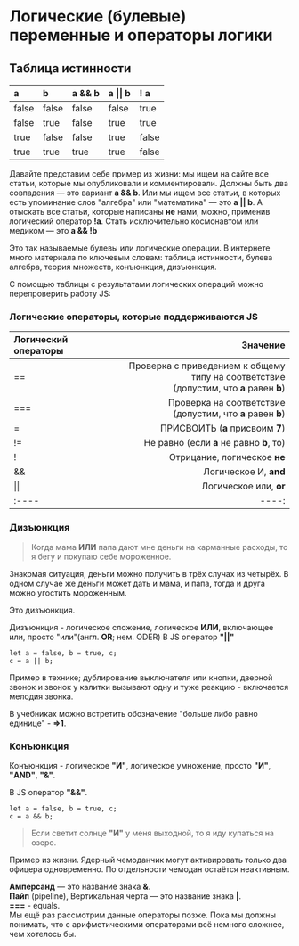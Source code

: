 # Логические (булевые) переменные и операторы логики

## Таблица истинности

|a |b |a && b |a &#124;&#124; b |! a |
|:----|:----|:----|:----|:----|
|false |false |false | false  |true |
|false |true |false | true  |true |
|true |false |false | true |false |
|true |true |true | true |false |

Давайте представим себе пример из жизни: мы ищем на сайте все статьи, которые мы опубликовали и комментировали. Должны быть два совпадения — это вариант **a && b**. Или мы ищем все статьи, в которых есть упоминание слов "алгебра" или "математика" — это **a &#124;&#124; b**. А отыскать все статьи, которые написаны **не** нами, можно, применив логический оператор **!a**. Стать исключительно космонавтом или медиком — это **a && !b**

Это так называемые булевы или логические операции. В интернете много материала по ключевым словам: таблица истинности, булева алгебра, теория множеств, конъюнкция, дизъюнкция.

С помощью таблицы с результатами логических операций можно перепроверить работу JS:


### Логические операторы, которые поддерживаются JS

|Логический операторы | Значение|
|:----|----:|
|==| Проверка с приведением к общему типу на соответствие <br> (допустим, что **a** равен **b**)|
|===| Проверка на соответствие <br> (допустим, что **a** равен **b**)|
|=| ПРИСВОИТЬ (**a** присвоим **7**)|
|!=| Не равно (если **a** не равно **b**, то)|
|!| Отрицание, логическое **не**|
|&&| Логическое И, **and**|
|&#124;&#124;| Логическое или, **or**|
|:----|----:|

### Дизъюнкция

> Когда мама **ИЛИ** папа дают мне деньги на карманные расходы, то я бегу и покупаю себе мороженное.

Знакомая ситуация, деньги можно получить в трёх случах из четырёх. В одном случае же деньги может дать и мама, и папа, тогда и друга можно угостить мороженным.

Это дизъюнкция.

Дизъюнкция - логическое сложение, логическое **ИЛИ**, включающее или, просто "или"(англ. **OR**; нем. ODER)
В JS оператор **"&#124;&#124;"**

```code
let a = false, b = true, c;
c = a || b;
```

Пример в технике; дублирование выключателя или кнопки, дверной звонок и звонок у калитки вызывают одну и туже реакцию - включается мелодия звонка.

В учебниках можно встретить обозначение "больше либо равно единице" - **=>1**.

### Конъюнкция

Конъюнкция - логическое **"И"**, логическое умножение, просто **"И"**, **"AND"**, **"&"**.

В JS оператор **"&&"**.

```code
let a = false, b = true, c;
c = a && b;
```

> Если светит солнце **"И"** у меня выходной, то я иду купаться на озеро.

Пример из жизни. Ядерный чемоданчик могут активировать только два офицера одновременно. По отдельности чемодан остаётся неактивным.


**Амперсанд** — это название знака **&**.  
**Пайп** (pipeline), Вертикальная черта — это название знака **&#124;**.  
**===** - equals.  
Мы ещё раз рассмотрим данные операторы позже. Пока мы должны  понимать, что с арифметическими операторами всё немного сложнее, чем хотелось бы.

